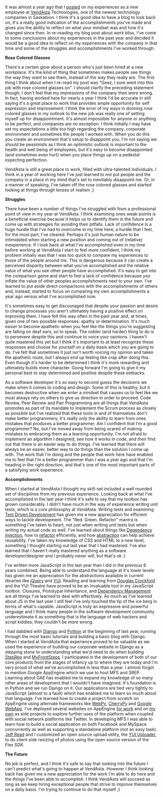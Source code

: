 It was almost a year ago that I
[posted](http://davemo.wordpress.com/2008/08/18/work-bliss/) on my experiences
as a new employee at [VendAsta](http://www.vendasta.com) Technologies, one of
the newest technology companies in Saskatoon. I think it's a good idea to have a
blog to look back on, it's a really good indication of the accomplishments
you've made and gives you the ability to reflect on what your mindset was and
how it's changed since then. In re-reading my blog post about work bliss, I've
come to some conclusions about my experiences in the past year and decided it
would be a good idea to reflect on my experiences with the company in that time
and some of the struggles and accomplishments I've worked through.

**Rose Colored Glasses**

There's a certain glow about a person who's just been hired at a new workplace.
It's the kind of thing that sometimes makes people see things the way they want
to see them, instead of the way they really are. The first thing I think about
when I re-read my post was "Geez, I sure went into this job with rose colored
glasses on". I should clarify the preceding statement though; I don't feel that
my impressions of the company then were wrong. In fact, having worked here for
nearly a year I think I'd be accurate in still saying it's a great place to work
that provides ample opportunity for self expression and improvement. I think the
error of my ways in donning rose colored glasses in my outlook to the new job
was really one of setting myself up for disappointment. It's almost impossible
for anyone or anything to be perfect, and companies are no exception. I think
initially I may have set my expectations a little too high regarding the
company, corporate environment and sometimes the people I worked with. When you
do this you create an environment that's setup to disappoint you. I'm not saying
we should be pessimists as I think an optimistic outlook is important to the
health and well being of employees, but it's easy to become disappointed (and
sometimes even hurt) when you place things up on a pedestal expecting
perfection.

VendAsta is still a great place to work, filled with ultra-talented individuals.
I think in a year of working here I've just learned to not put people and the
company in a place in my mind that's set to inevitably disappoint me. Or, in a
manner of speaking, I've taken off the rose colored glasses and started looking
at things through lenses of realism ;)

**Struggles**

There have been a number of things I've struggled with from a professional point
of view in my year at VendAsta. I think examining ones weak-points is a
beneficial exercise because it helps us to identify them in the future and come
up with strategies for avoiding their pitfalls. Lack of confidence is a huge
hurdle that I've had to overcome in my time here; a hurdle that I feel, for the
most part, I've cleared. Perhaps it's just human nature to be intimidated when
starting a new position and coming out of (relative) inexperience. If I look
back at what I've accomplished even in my time before working at VendAsta I
start to feel more confident; I think my problem initially was that I was too
quick to compare my experiences to those of the people around me. This is
dangerous because it can create a perceived disparity between what you've
accomplished and the relative value of what you see other people have
accomplished. It's easy to get into the comparison game and start to feel a lack
of confidence because you inflate the value of other peoples accomplishments
next to your own. I've learned to put aside direct comparisons with the
accomplishments of others and, instead, started to focus on comparing my own
accomplishments a year ago versus what I've accomplished now.

It's sometimes easy to get discouraged that despite your passion and desire to
change processes you aren't ultimately having a positive effect on improving
them. I have felt this way often in the past year and, at times, given one of
two possible responses: apathy or determination. It's much easier to become
apathetic when you feel like the things you're suggesting are falling on deaf
ears, so to speak. The nobler (and harder) thing to do is to persevere despite
this and continue to voice your opinions. I haven't quite mastered this yet but
I think it's important to at least recognize these responses and choose for
yourself on a daily basis which you are going to do. I've felt that sometimes it
just isn't worth voicing my opinion and taken the apathetic route, but I always
end up feeling like crap after doing this. Even though it's harder to be
determined I think it's more rewarding and ultimately builds more character.
Going forward I'm going to give it my personal best to stay determined and
positive despite these setbacks.

As a software developer it's so easy to second guess the decisions we make when
it comes to coding and design. Some of this is healthy, but it becomes
destructive when we enter a mindset that causes us to feel like we must always
rely on others to give us direction in order to proceed. Code Review, Peer
Review and Pair Programming are all things that VendAsta promotes as part of its
mandate to implement the Scrum process as closely as possible but I've realized
that these tools in and of themselves don't make better programmers; it's really
only the ability to learn from ones mistakes that produces a better programmer.
Am I confident that I'm a good programmer? No, but I've moved away from being
scared of making mistakes to embracing them as a learning opportunity. I'm not
afraid to implement an algorithm I designed, see how it works in code, and then
find out that there is an easier way to do things. I've learned that there will
always be an easier, better way to do things than the solution I come up with.
The work that I'm doing and the people that work here have enabled me to feel
that I'm a better programmer than I was a year ago and that I'm heading in the
right direction, and that's one of the most important parts of a satisfying work
experience.

**Accomplishments**

When I started at VendAsta I thought my skill-set included a well rounded set of
disciplines from my previous experience. Looking back at what I've accomplished
in the last year I think it's safe to say that my toolbox has grown
considerably. I didn't have much in the way of experience writing unit tests,
which is a core philosophy at VendAsta. Writing tests and examining [Test Driven
Development](http://en.wikipedia.org/wiki/Test_driven_development) has given me
a new appreciation for efficient ways to tackle development. The "Red. Green.
Refactor" mantra is something I've taken to heart, not just when writing unit
tests but when writing my actual code as well. I've learned about things like
[Dependency Injection](http://en.wikipedia.org/wiki/Dependency_injection), how
to [refactor](http://en.wikipedia.org/wiki/Refactor) efficiently, and how
[abstraction](http://en.wikipedia.org/wiki/Abstraction_(computer_science)) can
help achieve reusability. I've taken my knowledge of CSS and HTML to a new
level, something I thought starting out last year that I had mastered. I've also
learned that I haven't really mastered anything as a software developer/designer
and I probably never will, but that's ok :)

I've written more JavaScript in the last year than I did in the previous 6 years
combined. Being able to understand the language at it's lower levels has given
me an appreciation for the abstractions available in current libraries like
[jQuery](http://www.jquery.com) and [YUI](http://developer.yahoo.com/yui/).
Reading and learning from [Douglas Crockford](http://crockford.com/) and the YUI
Theatre have proved to be an invaluable tool in my JavaScript toolbox. Closures,
Prototypal Inheritance, and [Dependency
Management](http://davemo.wordpress.com/2009/03/13/javascript-dependency-management-and-yui-loader-quirks/)
are all things I've learned to deal with effectively. As much as I've learned
about JS in the last year I still feel I've only touched the tip of the ice berg
in terms of what's capable. JavaScript is truly an expressive and powerful
language and I think many people in the software development community
underestimate it as something that is the language of web hackers and script
kiddies; they couldn't be more wrong.

I had dabbled with [Django](http://www.djangoproject.com) and
[Python](http://python.org/) at the beginning of last year, running through the
most basic tutorials and building a basic blog with Django. When I started at
VendAsta that experience proved to be valuable as we used the experience of
building our corporate website in Django as a stepping stone to understanding
what we'd need to do when building [StepRep](http://steprep.myfrontsteps.com)
and [MyFrontSteps](http://www.myfrontsteps.com). I participated in the
development of both of our core products from the stages of infancy up to where
they are today and I'm very proud of what we've accomplished in less than a
year. I almost forgot to mention Google AppEngine which we use to host MFS and
SREP. Learning about GAE has enabled me to expand my knowledge of so many other
areas of development that I wouldn't have imagined. It's foundation is in Python
and we run Django on it. Our applications are tied very tightly to JavaScript
(almost to a fault) which has enabled me to learn so much about that language.
I've learned how to create a project from scratch on AppEngine using alternate
frameworks like [WebPy](http://webpy.org/), [CherryPy](http://www.cherrypy.org/)
and [Google WebApp](http://code.google.com/appengine/docs/python/tools/webapp/).
I've deployed several websites on AppEngine [for
work](http://take5billiards.appspot.com) and on [my
own](http://first.draftmovies.com) as side projects to explore further uses of
the platform when coupled with social network platforms like Twitter. In
developing MFS I was able to learn how to build a social application on both
Facebook and MySpace concurrently as well as supporting a standalone platform
(not an easy task). [Jeff Read](http://www.ifisgeek.com) and I customized an
open source upload utility, the [YUI
Uploader](http://developer.yahoo.com/yui/uploader/), to do client side resizing
of photos using the open source version of the Flex SDK.

**The Future**

No job is perfect, and I think it's safe to say that looking into the future I
can't predict what's going to happen at VendAsta. However I think looking back
has given me a new appreciation for the work I'm able to do here and the things
I've been able to accomplish. I think VendAsta will succeed as long as we keep
hiring exceptional people that strive to improve themselves on a daily basis.
I'm trying to continue to do that myself ;)
